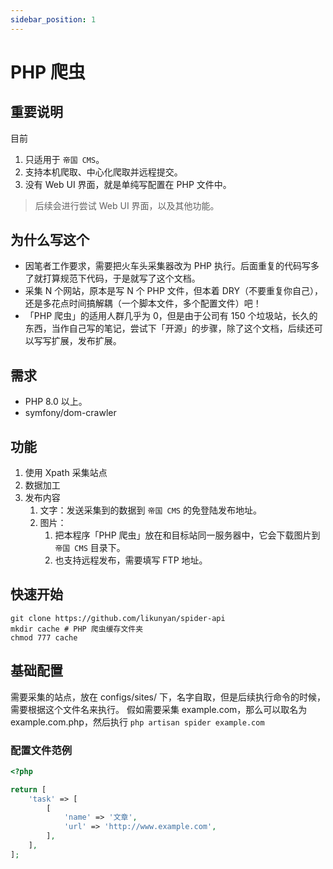```yaml
---
sidebar_position: 1
---
```


# PHP 爬虫

## 重要说明

目前

1. 只适用于 `帝国 CMS`。
2. 支持本机爬取、中心化爬取并远程提交。
3. 没有 Web UI 界面，就是单纯写配置在 PHP 文件中。

> 后续会进行尝试 Web UI 界面，以及其他功能。

## 为什么写这个

- 因笔者工作要求，需要把火车头采集器改为 PHP 执行。后面重复的代码写多了就打算规范下代码，于是就写了这个文档。
- 采集 N 个网站，原本是写 N 个 PHP 文件，但本着 DRY（不要重复你自己），还是多花点时间搞解耦（一个脚本文件，多个配置文件）吧！
- 「PHP 爬虫」的适用人群几乎为 0，但是由于公司有 150 个垃圾站，长久的东西，当作自己写的笔记，尝试下「开源」的步骤，除了这个文档，后续还可以写写扩展，发布扩展。

## 需求

- PHP 8.0 以上。
- symfony/dom-crawler

## 功能

1. 使用 Xpath 采集站点
2. 数据加工
3. 发布内容
   1. 文字：发送采集到的数据到 `帝国 CMS` 的免登陆发布地址。
   2. 图片：
      1. 把本程序「PHP 爬虫」放在和目标站同一服务器中，它会下载图片到 `帝国 CMS` 目录下。
      2. 也支持远程发布，需要填写 FTP 地址。

## 快速开始

```shell
git clone https://github.com/likunyan/spider-api
mkdir cache # PHP 爬虫缓存文件夹
chmod 777 cache
```

## 基础配置

需要采集的站点，放在 configs/sites/ 下，名字自取，但是后续执行命令的时候，需要根据这个文件名来执行。 假如需要采集 example.com，那么可以取名为 example.com.php，然后执行 `php artisan spider example.com`

### 配置文件范例

```php
<?php

return [
    'task' => [
        [
            'name' => '文章',
            'url' => 'http://www.example.com',
        ],
    ],
];
```

